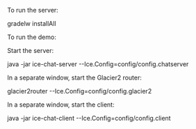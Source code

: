 To run the server:

gradelw installAll

To run the demo:

Start the server:

java -jar ice-chat-server --Ice.Config=config/config.chatserver

In a separate window, start the Glacier2 router:

glacier2router --Ice.Config=config/config.glacier2

In a separate window, start the client:

java -jar ice-chat-client --Ice.Config=config/config.client